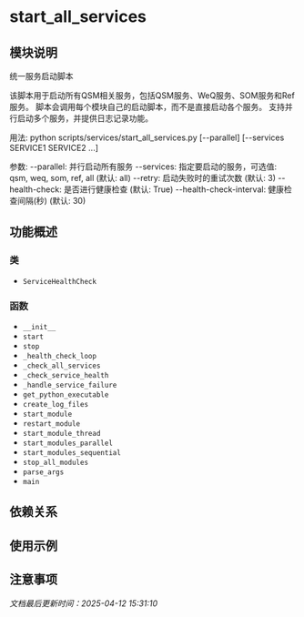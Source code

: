 # start_all_services

## 模块说明
统一服务启动脚本

该脚本用于启动所有QSM相关服务，包括QSM服务、WeQ服务、SOM服务和Ref服务。
脚本会调用每个模块自己的启动脚本，而不是直接启动各个服务。
支持并行启动多个服务，并提供日志记录功能。

用法:
    python scripts/services/start_all_services.py [--parallel] [--services SERVICE1 SERVICE2 ...]

参数:
    --parallel: 并行启动所有服务
    --services: 指定要启动的服务，可选值: qsm, weq, som, ref, all (默认: all)
    --retry: 启动失败时的重试次数 (默认: 3)
    --health-check: 是否进行健康检查 (默认: True)
    --health-check-interval: 健康检查间隔(秒) (默认: 30)

## 功能概述

### 类

- `ServiceHealthCheck`

### 函数

- `__init__`
- `start`
- `stop`
- `_health_check_loop`
- `_check_all_services`
- `_check_service_health`
- `_handle_service_failure`
- `get_python_executable`
- `create_log_files`
- `start_module`
- `restart_module`
- `start_module_thread`
- `start_modules_parallel`
- `start_modules_sequential`
- `stop_all_modules`
- `parse_args`
- `main`

## 依赖关系

## 使用示例

## 注意事项

*文档最后更新时间：2025-04-12 15:31:10*